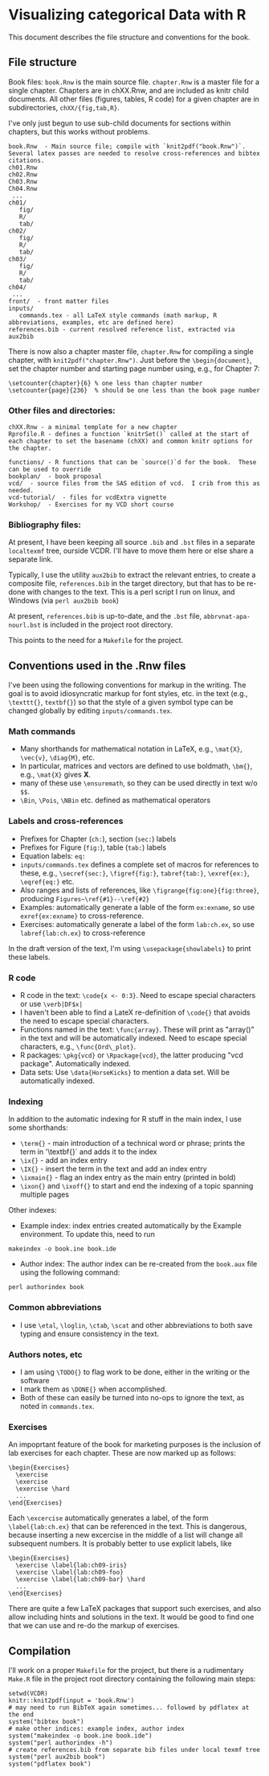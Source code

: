 Visualizing categorical Data with R
===================================

This document describes the file structure and conventions for the 
book.

File structure
--------------
Book files:  `book.Rnw` is the main source file.  `chapter.Rnw` is a master file for a single chapter.  Chapters are
in chXX.Rnw, and are included as knitr child documents.
All other files (figures, tables, R code) for a given chapter
are in subdirectories, `chXX/{fig,tab,R}`.

I've only just begun to use sub-child documents for sections within
chapters, but this works without problems.


```
book.Rnw  - Main source file; compile with `knit2pdf("book.Rnw")`.  Several latex passes are needed to resolve cross-references and bibtex citations.
ch01.Rnw
ch02.Rnw
Ch03.Rnw
Ch04.Rnw
 ...
ch01/
   fig/
   R/
   tab/
ch02/
   fig/
   R/
   tab/
ch03/
   fig/
   R/
   tab/
ch04/
 ...
front/  - front matter files
inputs/
   commands.tex - all LaTeX style commands (math markup, R abbreviations, examples, etc are defined here)
references.bib - current resolved reference list, extracted via aux2bib
```

There is now also a chapter master file, `chapter.Rnw` for compiling a single chapter, with `knit2pdf("chapter.Rnw")`.  Just before the `\begin{document}`, set the chapter number and starting page number
using, e.g., for Chapter 7:
```
\setcounter{chapter}{6} % one less than chapter number
\setcounter{page}{236}  % should be one less than the book page number
```

### Other files and directories:
```
chXX.Rnw - a minimal template for a new chapter
Rprofile.R - defines a function `knitrSet()` called at the start of each chapter to set the basename (chXX) and common knitr options for the chapter.

functions/ - R functions that can be `source()`d for the book.  These can be used to override 
bookplan/  - book proposal
vcd/  - source files from the SAS edition of vcd.  I crib from this as needed.
vcd-tutorial/  - files for vcdExtra vignette
Workshop/  - Exercises for my VCD short course
```

### Bibliography files:

At present, I have been keeping all source `.bib` and `.bst` files in a separate
`localtexmf` tree, ourside VCDR.  I'll have to move them here or else share a
separate link.

Typically, I use the utility `aux2bib` to extract the relevant entries, to
create a composite file, `references.bib` in the target directory, but that
has to be re-done with changes to the text.  This is a perl script I run on
linux, and Windows (via `perl aux2bib book`)

At present, `references.bib` is up-to-date, and the `.bst` file, `abbrvnat-apa-nourl.bst`
is included in the project root directory.

This points to the need for a `Makefile` for the project.

Conventions used in the .Rnw files
-----------
I've been using the following conventions for markup in the writing.  The
goal is to avoid idiosyncratic markup for font styles, etc. in the text
(e.g., `\texttt{}`, `textbf{}`) so that the style of a given symbol type can
be changed globally by editing `inputs/commands.tex`.

### Math commands

* Many shorthands for mathematical notation in LaTeX, e.g., `\mat{X}`, `\vec{v}`, `\diag{M}`, etc. 
* In particular, matrices and vectors are defined to use boldmath, `\bm{}`, e.g., `\mat{X}` gives **X**.
* many of these use `\ensuremath`, so they can be used directly in text w/o `$$`.
* `\Bin`, `\Pois`, `\NBin` etc. defined as mathematical operators

### Labels and cross-references

* Prefixes for Chapter (`ch:`), section (`sec:`) labels 
* Prefixes for Figure (`fig:`), table (`tab:`) labels
* Equation labels: `eq:`
* `inputs/commands.tex` defines a complete set of macros for references to these, e.g., `\secref{sec:}`, `\figref{fig:}`, `tabref{tab:}`, `\exref{ex:}`, `\eqref{eq:}` etc.
* Also ranges and lists of references, like `\figrange{fig:one}{fig:three}`, producing `Figures~\ref{#1}--\ref{#2}`
* Examples: automatically generate a lable of the form `ex:exname`, so use `exref{ex:exname}` to cross-reference.
* Exercises: automatically generate a label of the form `lab:ch.ex`, so use `labref{lab:ch.ex}` to cross-reference


In the draft version of the text, I'm using `\usepackage{showlabels}` to print these labels.

### R code

* R code in the text: `\code{x <- 0:3}`.  Need to escape special characters or use `\verb|DF$x|`
* I haven't been able to find a LateX re-definition of `\code{}` that avoids the need to escape special characters.
* Functions named in the text: `\func{array}`.  These will print as "array()" in the text and will be automatically indexed. Need to escape special characters, e.g., `\func{Ord\_plot}`.
* R packages: `\pkg{vcd}` or `\Rpackage{vcd}`, the latter producing "vcd package". Automatically indexed.
* Data sets:  Use `\data{HorseKicks}` to mention a data set. Will be automatically indexed.

### Indexing
In addition to the automatic indexing for R stuff in the main index, I use some shorthands:

* `\term{}` - main introduction of a technical word or phrase; prints the term in '\textbf{}` and adds it to the index
* `\ix{}` - add an index entry
* `\IX{}` - insert the term in the text and add an index entry
* `\ixmain{}` - flag an index entry as the main entry (printed in bold)
* `\ixon{}` and `\ixoff{}` to start and end the indexing of a topic spanning multiple pages

Other indexes:  

* Example index: index entries created automatically by the Example environment. To update this, need to run

```
makeindex -o book.ine book.ide
```

* Author index: The author index can be re-created from the `book.aux` file using the following command:

```
perl authorindex book
```



### Common abbreviations

* I use `\etal`, `\loglin`, `\ctab`, `\scat` and other abbreviations to both save typing and ensure consistency in the text.

### Authors notes, etc

* I am using `\TODO{}` to flag work to be done, either in the writing or the software
* I mark them as `\DONE{}` when accomplished.
* Both of these can easily be turned into no-ops to ignore the text, as noted in `commands.tex`.

### Exercises

An impoprtant feature of the book for marketing purposes is the inclusion of lab exercises for each chapter.  These are now marked up as follows:
```
\begin{Exercises}
  \exercise
  \exercise
  \exercise \hard
  ...
\end{Exercises}
```

Each `\excercise` automatically generates a label, of the form `\label{lab:ch.ex}` that can be referenced in the text.
This is dangerous, because inserting a new excercise in the middle of a list will change all subsequent numbers. It is
probably better to use explicit labels, like
```
\begin{Exercises}
  \exercise \label{lab:ch09-iris}
  \exercise \label{lab:ch09-foo}
  \exercise \label{lab:ch09-bar} \hard
  ...
\end{Exercises}
```

There are quite a few LaTeX packages that support such exercises, and also allow including hints and solutions in the text.  It would be good to find one that we can use and re-do the markup of exercises.

Compilation
-----------

I'll work on a proper `Makefile` for the project, but there is a rudimentary `Make.R` file in the project root directory
containing the following main steps:

```
setwd(VCDR)
knitr::knit2pdf(input = 'book.Rnw')
# may need to run BibTeX again sometimes... followed by pdflatex at the end
system("bibtex book")
# make other indices: example index, author index
system("makeindex -o book.ine book.ide")
system("perl authorindex -h")
# create references.bib from separate bib files under local texmf tree
system("perl aux2bib book")
system("pdflatex book")
```
